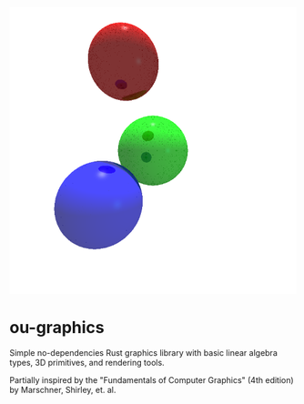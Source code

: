 ![Rendered Scene Example](assets/example.png)

# ou-graphics
Simple no-dependencies Rust graphics library with basic linear algebra types, 3D primitives, and rendering tools.

Partially inspired by the "Fundamentals of Computer Graphics" (4th edition) by Marschner, Shirley, et. al.
